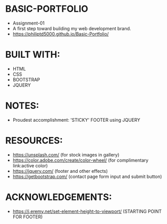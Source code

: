 # BASIC-PORTFOLIO
* Assignment-01
* A first step toward building my web development brand.
* https://philiptd5000.github.io/Basic-Portfolio/ 

# BUILT WITH:
* HTML
* CSS
* BOOTSTRAP
* JQUERY

# NOTES:
* Proudest accomplishment: 'STICKY' FOOTER using JQUERY

# RESOURCES:
* https://unsplash.com/ (for stock images in gallery)
* https://color.adobe.com/create/color-wheel/ (for complimentary link:active color)
* https://jquery.com/ (footer and other effects)
* https://getbootstrap.com/ (contact page form input and submit button)

# ACKNOWLEDGEMENTS:
* https://j.eremy.net/set-element-height-to-viewport/ (STARTING POINT FOR FOOTER)